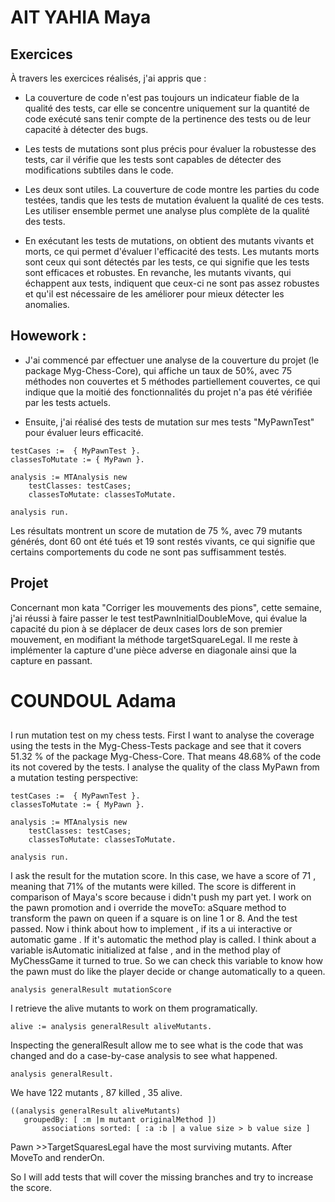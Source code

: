 # AIT YAHIA Maya 

##  Exercices 

À travers les exercices réalisés, j'ai appris que : 

- La couverture de code n'est pas toujours un indicateur fiable de la qualité des tests, car elle se concentre uniquement sur la quantité de code exécuté sans tenir compte de la pertinence des tests ou de leur capacité à détecter des bugs.

- Les tests de mutations sont plus précis pour évaluer la robustesse des tests, car il vérifie que les tests sont capables de détecter des modifications subtiles dans le code.

- Les deux sont utiles. La couverture de code montre les parties du code testées, tandis que les tests de mutation évaluent la qualité de ces tests. Les utiliser ensemble permet une analyse plus complète de la qualité des tests.

- En exécutant les tests de mutations, on obtient des mutants vivants et morts, ce qui permet d'évaluer l'efficacité des tests. 
Les mutants morts sont ceux qui sont détectés par les tests, ce qui signifie que les tests sont efficaces et robustes. En revanche, les mutants vivants, qui échappent aux tests, indiquent que ceux-ci ne sont pas assez robustes et qu'il est nécessaire de les améliorer pour mieux détecter les anomalies.


## Howework : 

- J'ai commencé par effectuer une analyse de la couverture du projet (le package Myg-Chess-Core), qui affiche un taux de 50%, avec 75 méthodes non couvertes et 5 méthodes partiellement couvertes, ce qui indique que la moitié des fonctionnalités du projet n'a pas été vérifiée par les tests actuels.

- Ensuite, j'ai réalisé des tests de mutation sur mes tests "MyPawnTest" pour évaluer leurs efficacité.

```
testCases :=  { MyPawnTest }.
classesToMutate := { MyPawn }.

analysis := MTAnalysis new
    testClasses: testCases;
    classesToMutate: classesToMutate.

analysis run.
```          
Les résultats montrent un score de mutation de 75 %, avec 79 mutants générés, dont 60 ont été tués et 19 sont restés vivants, ce qui signifie que certains comportements du code ne sont pas suffisamment testés.


## Projet 

Concernant mon kata "Corriger les mouvements des pions", cette semaine, j'ai réussi à faire passer le test testPawnInitialDoubleMove, qui évalue la capacité du pion à se déplacer de deux cases lors de son premier mouvement, en modifiant la méthode targetSquareLegal. 
Il me reste à implémenter la capture d'une pièce adverse en diagonale ainsi que la capture en passant.

# COUNDOUL Adama

##

I run mutation test on my chess tests. First I want to analyse the coverage using the tests in the Myg-Chess-Tests package and see that it covers 51.32 % of the package Myg-Chess-Core. That means 48.68% of the code its not covered by the tests.
I analyse the quality of the class MyPawn from a mutation testing perspective:
```
testCases :=  { MyPawnTest }.
classesToMutate := { MyPawn }.

analysis := MTAnalysis new
    testClasses: testCases;
    classesToMutate: classesToMutate.

analysis run.
```
I ask the result for the mutation score. In this case, we have a score of 71 , meaning that 71% of the mutants were killed. The score is different in comparison of Maya's score because i didn't push my part yet. I work on the pawn promotion and i override the moveTo: aSquare method to transform the pawn on queen if a square is on line 1 or 8. And the test passed. Now i think about how to implement , if its a ui interactive or automatic game . If it's automatic the method play is called. I think about a variable isAutomatic initialized at false , and in the method play of MyChessGame it turned to true. So we can check this variable to know how the pawn must do like the player decide or change automatically to a queen.

```
analysis generalResult mutationScore
```
I retrieve the alive mutants to work on them programatically.

```
alive := analysis generalResult aliveMutants.
```

Inspecting the generalResult allow me to see what is the code that was changed and do a case-by-case analysis to see what happened.
```
analysis generalResult.
```
We have 122 mutants , 87 killed , 35 alive. 

 ```
((analysis generalResult aliveMutants)
	groupedBy: [ :m |m mutant originalMethod ])
		associations sorted: [ :a :b | a value size > b value size ]
```

Pawn >>TargetSquaresLegal have the most surviving mutants. After MoveTo and renderOn.

So I will add tests that will cover the missing branches and try to increase the score.
















